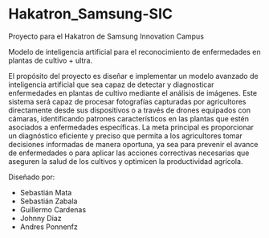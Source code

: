 # Hakatron_Samsung-SIC

Proyecto para el Hakatron de Samsung Innovation Campus

Modelo de inteligencia artificial para el reconocimiento de enfermedades en plantas de
cultivo + ultra.

El propósito del proyecto es diseñar e implementar un modelo avanzado de inteligencia
artificial que sea capaz de detectar y diagnosticar enfermedades en plantas de cultivo
mediante el análisis de imágenes. Este sistema será capaz de procesar fotografías
capturadas por agricultores directamente desde sus dispositivos o a través de drones
equipados con cámaras, identificando patrones característicos en las plantas que estén
asociados a enfermedades específicas. La meta principal es proporcionar un diagnóstico
eficiente y preciso que permita a los agricultores tomar decisiones informadas de manera
oportuna, ya sea para prevenir el avance de enfermedades o para aplicar las acciones
correctivas necesarias que aseguren la salud de los cultivos y optimicen la productividad
agrícola.

Diseñado por: 

- Sebastián Mata 
- Sebastián Zabala 
- Guillermo Cardenas 
- Johnny Diaz 
- Andres Ponnenfz 

